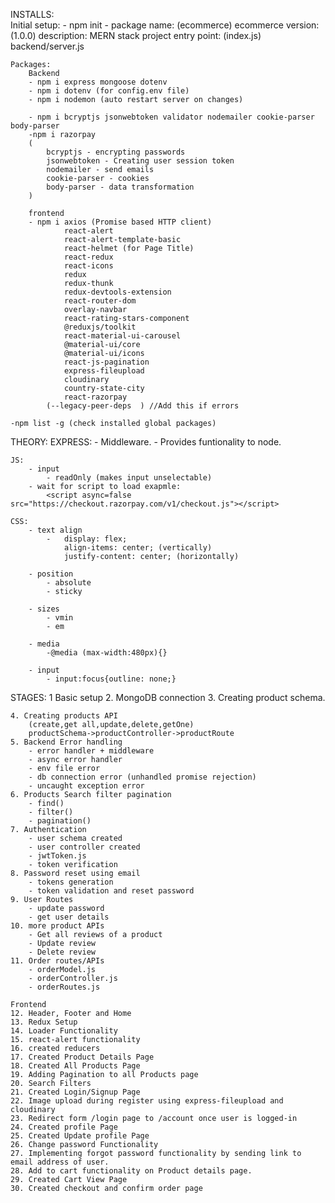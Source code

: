 INSTALLS:    
    Initial setup:
        - npm init
        -   package name: (ecommerce) ecommerce
            version: (1.0.0)
            description: MERN stack project
            entry point: (index.js) backend/server.js
    
    Packages:
        Backend
        - npm i express mongoose dotenv
        - npm i dotenv (for config.env file)
        - npm i nodemon (auto restart server on changes)

        - npm i bcryptjs jsonwebtoken validator nodemailer cookie-parser body-parser
        -npm i razorpay
        (
            bcryptjs - encrypting passwords
            jsonwebtoken - Creating user session token
            nodemailer - send emails
            cookie-parser - cookies
            body-parser - data transformation
        )

        frontend
        - npm i axios (Promise based HTTP client)
                react-alert 
                react-alert-template-basic 
                react-helmet (for Page Title)
                react-redux 
                react-icons
                redux 
                redux-thunk 
                redux-devtools-extension 
                react-router-dom 
                overlay-navbar
                react-rating-stars-component
                @reduxjs/toolkit
                react-material-ui-carousel
                @material-ui/core
                @material-ui/icons
                react-js-pagination
                express-fileupload 
                cloudinary
                country-state-city
                react-razorpay
            (--legacy-peer-deps  ) //Add this if errors

    -npm list -g (check installed global packages)

THEORY:
    EXPRESS:
        - Middleware.
        - Provides funtionality to node.

    JS:
        - input
            - readOnly (makes input unselectable)
        - wait for script to load exapmle:
            <script async=false src="https://checkout.razorpay.com/v1/checkout.js"></script>

    CSS:
        - text align
            -   display: flex;
                align-items: center; (vertically)
                justify-content: center; (horizontally)

        - position 
            - absolute
            - sticky

        - sizes
            - vmin
            - em

        - media
            -@media (max-width:480px){}

        - input
            - input:focus{outline: none;}


STAGES:
    1 Basic setup
    2. MongoDB connection
    3. Creating product schema.

    4. Creating products API 
        (create,get all,update,delete,getOne)
        productSchema->productController->productRoute
    5. Backend Error handling
        - error handler + middleware
        - async error handler
        - env file error
        - db connection error (unhandled promise rejection)
        - uncaught exception error
    6. Products Search filter pagination
        - find()
        - filter()
        - pagination()
    7. Authentication
        - user schema created
        - user controller created
        - jwtToken.js
        - token verification
    8. Password reset using email
        - tokens generation
        - token validation and reset password
    9. User Routes
        - update password
        - get user details
    10. more product APIs
        - Get all reviews of a product
        - Update review 
        - Delete review
    11. Order routes/APIs
        - orderModel.js
        - orderController.js 
        - orderRoutes.js

    Frontend
    12. Header, Footer and Home
    13. Redux Setup
    14. Loader Functionality
    15. react-alert functionality 
    16. created reducers
    17. Created Product Details Page
    18. Created All Products Page
    19. Adding Pagination to all Products page
    20. Search Filters
    21. Created Login/Signup Page 
    22. Image upload during register using express-fileupload and cloudinary
    23. Redirect form /login page to /account once user is logged-in
    24. Created profile Page
    25. Created Update profile Page
    26. Change password Functionality
    27. Implementing forgot password functionality by sending link to email address of user.
    28. Add to cart functionality on Product details page.
    29. Created Cart View Page
    30. Created checkout and confirm order page